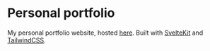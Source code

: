 # Personal portfolio

My personal portfolio website, hosted [here](https://deb1g19.github.io/). Built with [SvelteKit](https://svelte.dev/) and [TailwindCSS](https://tailwindcss.com/).
